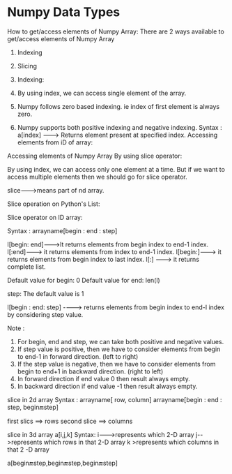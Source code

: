 # Numpy Data Types

How to get/access elements of Numpy Array:
There are 2 ways available to get/access elements of Numpy Array
1. Indexing
2. Slicing


1. Indexing:
1. By using index, we can access single element of the array.
2. Numpy follows zero based indexing. ie index of first element is always zero.
3. Numpy supports both positive indexing and negative indexing.
Syntax :
a[index] ---> Returns element present at specified index.
              Accessing elements from iD of array:



Accessing elements of Numpy Array By using slice operator:

By using index, we can access only one element at a time. But if we want to access
multiple elements then we should go for slice operator.

slice--->means part of nd array.

Slice operation on Python's List:

Slice operator on ID array:

Syntax :
arrayname[begin : end : step]

l[begin: end]--->lt returns elements from begin index to end-1 index.
l[:end]---> it returns elements from index to end-1 index.
l[begin:]---> it returns elements from begin index to last index.
l[:] ---> it returns complete list.

  
Default value for begin: 0
Default value for end: len(l)

step: The default value is 1


l[begin : end: step] ----> returns elements from begin index to end-I index by
considering step value.


Note :
1. For begin, end and step, we can take both positive and negative values.
2. If step value is positive, then we have to consider elements from
    begin to end-1 in forward direction. (left to right)
3. If the step value is negative, then we have to consider elements from begin to
    end+1 in backward direction. (right to left)
4. In forward direction if end value 0 then result always empty.
5. In backward direction if end value -1 then result always empty.



slice in 2d array
Syntax :
arrayname[ row, column]
arrayname[begin : end : step,  begin:end:step]
 
first slics ==> rows
second slice ==> columns


slice in 3d array
a[i,j,k]
Syntax:
i--->represents which 2-D array
j-->represents which rows in that 2-D array
k >represents which columns in that 2 -D array


a[begin:end:step,begin:end:step,begin:end:step]




















